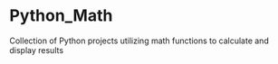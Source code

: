 # Python_Math
Collection of Python projects utilizing math functions to calculate and display results
